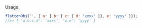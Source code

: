 
Usage:

```js
flattenObj('', { a: { b: { c: { d: 'xxxx' }}, e: 'yyyy' }});
//=> { 'a.b.c.d': 'xxxx', 'a.e': 'yyyy' }
```


